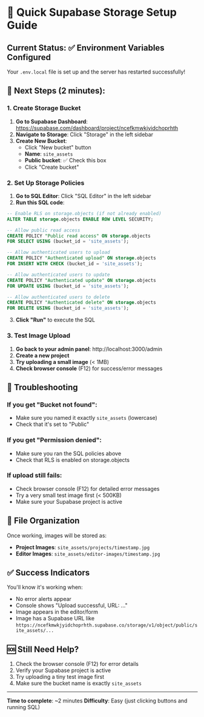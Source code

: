 # 🚀 Quick Supabase Storage Setup Guide

## Current Status: ✅ Environment Variables Configured
Your `.env.local` file is set up and the server has restarted successfully!

## 🎯 Next Steps (2 minutes):

### 1. Create Storage Bucket
1. **Go to Supabase Dashboard**: https://supabase.com/dashboard/project/ncefkmwkjyidchoprhth
2. **Navigate to Storage**: Click "Storage" in the left sidebar
3. **Create New Bucket**: 
   - Click "New bucket" button
   - **Name**: `site_assets`
   - **Public bucket**: ✅ Check this box
   - Click "Create bucket"

### 2. Set Up Storage Policies
1. **Go to SQL Editor**: Click "SQL Editor" in the left sidebar
2. **Run this SQL code**:

```sql
-- Enable RLS on storage.objects (if not already enabled)
ALTER TABLE storage.objects ENABLE ROW LEVEL SECURITY;

-- Allow public read access
CREATE POLICY "Public read access" ON storage.objects
FOR SELECT USING (bucket_id = 'site_assets');

-- Allow authenticated users to upload
CREATE POLICY "Authenticated upload" ON storage.objects
FOR INSERT WITH CHECK (bucket_id = 'site_assets');

-- Allow authenticated users to update
CREATE POLICY "Authenticated update" ON storage.objects
FOR UPDATE USING (bucket_id = 'site_assets');

-- Allow authenticated users to delete
CREATE POLICY "Authenticated delete" ON storage.objects
FOR DELETE USING (bucket_id = 'site_assets');
```

3. **Click "Run"** to execute the SQL

### 3. Test Image Upload
1. **Go back to your admin panel**: http://localhost:3000/admin
2. **Create a new project**
3. **Try uploading a small image** (< 1MB)
4. **Check browser console** (F12) for success/error messages

## 🐛 Troubleshooting

### If you get "Bucket not found":
- Make sure you named it exactly `site_assets` (lowercase)
- Check that it's set to "Public"

### If you get "Permission denied":
- Make sure you ran the SQL policies above
- Check that RLS is enabled on storage.objects

### If upload still fails:
- Check browser console (F12) for detailed error messages
- Try a very small test image first (< 500KB)
- Make sure your Supabase project is active

## 📁 File Organization
Once working, images will be stored as:
- **Project Images**: `site_assets/projects/timestamp.jpg`
- **Editor Images**: `site_assets/editor-images/timestamp.jpg`

## ✅ Success Indicators
You'll know it's working when:
- No error alerts appear
- Console shows "Upload successful, URL: ..."
- Image appears in the editor/form
- Image has a Supabase URL like `https://ncefkmwkjyidchoprhth.supabase.co/storage/v1/object/public/site_assets/...`

## 🆘 Still Need Help?
1. Check the browser console (F12) for error details
2. Verify your Supabase project is active
3. Try uploading a tiny test image first
4. Make sure the bucket name is exactly `site_assets`

---
**Time to complete**: ~2 minutes
**Difficulty**: Easy (just clicking buttons and running SQL)
